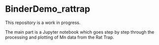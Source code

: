 # BinderDemo_rattrap

This repository is a work in progress. 

The main part is a Jupyter notebook which goes step by step through the processing and plotting of Mn data from the Rat Trap.